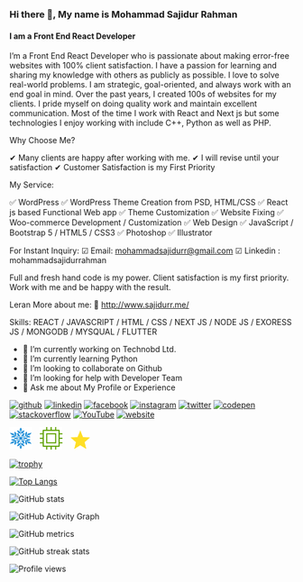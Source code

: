 ### Hi there 👋, My name is Mohammad Sajidur Rahman 
#### I am a Front End React Developer 
I’m a Front End React Developer who is passionate about making error-free websites with 100% client satisfaction. I have a passion for learning and sharing my knowledge with others as publicly as possible. I love to solve real-world problems. I am strategic, goal-oriented, and always work with an end goal in mind. Over the past years, I created 100s of websites for my clients. I pride myself on doing quality work and maintain excellent communication. Most of the time I work with React and Next js but some technologies I enjoy working with include C++, Python as well as PHP.

Why Choose Me?

✔ Many clients are happy after working with me.
✔ I will revise until your satisfaction
✔ Customer Satisfaction is my First Priority

My Service:

✅ WordPress
✅ WordPress Theme Creation from PSD, HTML/CSS
✅ React js based Functional Web app
✅ Theme Customization
✅ Website Fixing
✅ Woo-commerce Development / Customization
✅ Web Design
✅ JavaScript / Bootstrap 5 / HTML5 / CSS3
✅ Photoshop
✅ Illustrator

For Instant Inquiry:
☑ Email: mohammadsajidurr@gmail.com
☑ Linkedin : mohammadsajidurrahman


Full and fresh hand code is my power. Client satisfaction is my first priority. Work with me and be happy with the result.

Leran More about me:
🔗 http://www.sajidurr.me/

Skills: REACT / JAVASCRIPT / HTML / CSS / NEXT JS / NODE JS / EXORESS JS / MONGODB / MYSQUAL / FLUTTER

- 🔭 I’m currently working on Technobd Ltd. 
- 🌱 I’m currently learning Python 
- 👯 I’m looking to collaborate on Github 
- 🤔 I’m looking for help with Developer Team 
- 💬 Ask me about My Profile or Experience  


[<img src='https://cdn.jsdelivr.net/npm/simple-icons@3.0.1/icons/github.svg' alt='github' height='40'>](https://github.com/https://github.com/Sajidurrahman1)  [<img src='https://cdn.jsdelivr.net/npm/simple-icons@3.0.1/icons/linkedin.svg' alt='linkedin' height='40'>](https://www.linkedin.com/in/https://www.linkedin.com/mohammadsajidurrahman/)  [<img src='https://cdn.jsdelivr.net/npm/simple-icons@3.0.1/icons/facebook.svg' alt='facebook' height='40'>](https://www.facebook.com/https://www.facebook.com/sajidurrahman4)  [<img src='https://cdn.jsdelivr.net/npm/simple-icons@3.0.1/icons/instagram.svg' alt='instagram' height='40'>](https://www.instagram.com/https://instagram.com/sajidur_rahman00/)  [<img src='https://cdn.jsdelivr.net/npm/simple-icons@3.0.1/icons/twitter.svg' alt='twitter' height='40'>](https://twitter.com/https://twitter.com/Forhad_nafis1)  [<img src='https://cdn.jsdelivr.net/npm/simple-icons@3.0.1/icons/codepen.svg' alt='codepen' height='40'>](https://codepen.io/https://codepen.io/Sajidur_rahmam)  [<img src='https://cdn.jsdelivr.net/npm/simple-icons@3.0.1/icons/stackoverflow.svg' alt='stackoverflow' height='40'>](https://stackoverflow.com/users/https://stackoverflow.com/users/20589138/mohammad-sajidur-rahman)  [<img src='https://cdn.jsdelivr.net/npm/simple-icons@3.0.1/icons/youtube.svg' alt='YouTube' height='40'>](https://www.youtube.com/channel/@codewithforhad)  [<img src='https://cdn.jsdelivr.net/npm/simple-icons@3.0.1/icons/icloud.svg' alt='website' height='40'>](www.sajidurr.me)  

<a href='https://archiveprogram.github.com/'><img src='https://raw.githubusercontent.com/acervenky/animated-github-badges/master/assets/acbadge.gif' width='40' height='40'></a> <a href='https://docs.github.com/en/developers'><img src='https://raw.githubusercontent.com/acervenky/animated-github-badges/master/assets/devbadge.gif' width='40' height='40'></a> <a href='https://stars.github.com/'><img src='https://raw.githubusercontent.com/acervenky/animated-github-badges/master/assets/starbadge.gif' width='35' height='35'></a> 

[![trophy](https://github-profile-trophy.vercel.app/?username=https://github.com/Sajidurrahman1)](https://github.com/ryo-ma/github-profile-trophy)

[![Top Langs](https://github-readme-stats.vercel.app/api/top-langs/?username=https://github.com/Sajidurrahman1)](https://github.com/anuraghazra/github-readme-stats)

![GitHub stats](https://github-readme-stats.vercel.app/api?username=https://github.com/Sajidurrahman1&show_icons=true&count_private=true)  

![GitHub Activity Graph](https://activity-graph.herokuapp.com/graph?username=https://github.com/Sajidurrahman1)  

![GitHub metrics](https://metrics.lecoq.io/https://github.com/Sajidurrahman1)  

![GitHub streak stats](https://streak-stats.demolab.com/?user=https://github.com/Sajidurrahman1)  

![Profile views](https://gpvc.arturio.dev/https://github.com/Sajidurrahman1)  
